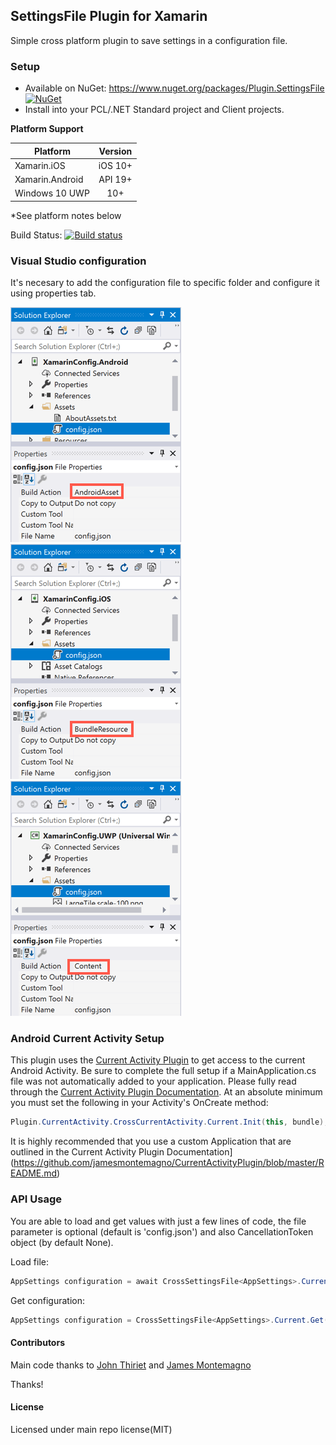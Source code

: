 ## SettingsFile Plugin for Xamarin

Simple cross platform plugin to save settings in a configuration file.


### Setup
* Available on NuGet: https://www.nuget.org/packages/Plugin.SettingsFile [![NuGet](https://img.shields.io/nuget/v/Plugin.SettingsFile.svg?label=NuGet)](https://www.nuget.org/packages/Plugin.SettingsFile/)
* Install into your PCL/.NET Standard project and Client projects.

**Platform Support**

|Platform|Version|
| ------------------- | :-----------: |
|Xamarin.iOS|iOS 10+|
|Xamarin.Android|API 19+|
|Windows 10 UWP|10+|

*See platform notes below

Build Status: [![Build status](https://raraavis.visualstudio.com/Xamarin.Plugins/_apis/build/status/Xamarin.Plugins-.NET%20Desktop-CI)](https://raraavis.visualstudio.com/Xamarin.Plugins/_build/latest?definitionId=10)

### Visual Studio configuration

It's necesary to add the configuration file to specific folder and configure it using properties tab.

![Android](https://github.com/josuuribe/Plugin.SettingsFile/blob/gh-pages/images/2018-07-15-xamarin-config-android.png)
![IOS](https://github.com/josuuribe/Plugin.SettingsFile/blob/gh-pages/images/2018-07-15-xamarin-config-ios.png)
![UWP](https://github.com/josuuribe/Plugin.SettingsFile/blob/gh-pages/images/2018-07-15-xamarin-config-uwp.png)

### Android Current Activity Setup

This plugin uses the [Current Activity Plugin](https://github.com/jamesmontemagno/CurrentActivityPlugin/blob/master/README.md) to get access to the current Android Activity. Be sure to complete the full setup if a MainApplication.cs file was not automatically added to your application. Please fully read through the [Current Activity Plugin Documentation](https://github.com/jamesmontemagno/CurrentActivityPlugin/blob/master/README.md). At an absolute minimum you must set the following in your Activity's OnCreate method:

```csharp
Plugin.CurrentActivity.CrossCurrentActivity.Current.Init(this, bundle);
```

It is highly recommended that you use a custom Application that are outlined in the Current Activity Plugin Documentation](https://github.com/jamesmontemagno/CurrentActivityPlugin/blob/master/README.md)


### API Usage

You are able to load and get values with just a few lines of code, the file parameter is optional (default is 'config.json') and also CancellationToken object (by default None).

Load file: 
```csharp
AppSettings configuration = await CrossSettingsFile<AppSettings>.Current.LoadAsync("settings.json", cancellationToken);
```

Get configuration:
```csharp
AppSettings configuration = CrossSettingsFile<AppSettings>.Current.Get();
```

#### Contributors
Main code thanks to [John Thiriet](https://johnthiriet.com/) and [James Montemagno](https://montemagno.com/)

Thanks!

#### License
Licensed under main repo license(MIT)
